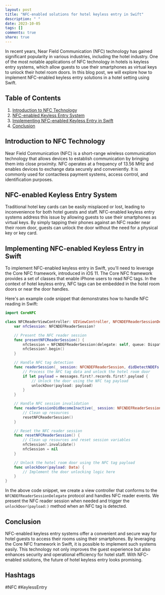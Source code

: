 ```yaml
---
layout: post
title: "NFC-enabled solutions for hotel keyless entry in Swift"
description: " "
date: 2023-10-05
tags: []
comments: true
share: true
---
```


In recent years, Near Field Communication (NFC) technology has gained significant popularity in various industries, including the hotel industry. One of the most notable applications of NFC technology in hotels is keyless entry systems, which allow guests to use their smartphones as virtual keys to unlock their hotel room doors. In this blog post, we will explore how to implement NFC-enabled keyless entry solutions in a hotel setting using Swift.

## Table of Contents
1. [Introduction to NFC Technology](#introduction-to-nfc-technology)
2. [NFC-enabled Keyless Entry System](#nfc-enabled-keyless-entry-system)
3. [Implementing NFC-enabled Keyless Entry in Swift](#implementing-nfc-enabled-keyless-entry-in-swift)
4. [Conclusion](#conclusion)

## Introduction to NFC Technology
Near Field Communication (NFC) is a short-range wireless communication technology that allows devices to establish communication by bringing them into close proximity. NFC operates at a frequency of 13.56 MHz and enables devices to exchange data securely and conveniently. It is commonly used for contactless payment systems, access control, and identification purposes.

## NFC-enabled Keyless Entry System
Traditional hotel key cards can be easily misplaced or lost, leading to inconvenience for both hotel guests and staff. NFC-enabled keyless entry systems address this issue by allowing guests to use their smartphones as virtual keys. By simply tapping their phones against an NFC reader near their room door, guests can unlock the door without the need for a physical key or key card.

## Implementing NFC-enabled Keyless Entry in Swift
To implement NFC-enabled keyless entry in Swift, you'll need to leverage the Core NFC framework, introduced in iOS 11. The Core NFC framework provides a set of classes that enable iPhone users to read NFC tags. In the context of hotel keyless entry, NFC tags can be embedded in the hotel room doors or near the door handles.

Here's an example code snippet that demonstrates how to handle NFC reading in Swift:

```swift
import CoreNFC

class NFCReaderViewController: UIViewController, NFCNDEFReaderSessionDelegate {
    var nfcSession: NFCNDEFReaderSession?

    // Present the NFC reader session
    func presentNFCReaderSession() {
        nfcSession = NFCNDEFReaderSession(delegate: self, queue: DispatchQueue.main, invalidateAfterFirstRead: false)
        nfcSession?.begin()
    }

    // Handle NFC tag detection
    func readerSession(_ session: NFCNDEFReaderSession, didDetectNDEFs messages: [NFCNDEFMessage]) {
        // Process the NFC tag data and unlock the hotel room door
        if let payload = messages.first?.records.first?.payload {
            // Unlock the door using the NFC tag payload
            unlockDoor(payload: payload)
        }
    }

    // Handle NFC session invalidation
    func readerSessionDidBecomeInactive(_ session: NFCNDEFReaderSession) {
        // Clean up resources
        resetNFCReaderSession()
    }

    // Reset the NFC reader session
    func resetNFCReaderSession() {
        // Clean up resources and reset session variables
        nfcSession?.invalidate()
        nfcSession = nil
    }

    // Unlock the hotel room door using the NFC tag payload
    func unlockDoor(payload: Data) {
        // Implement the door unlocking logic here
    }
}
```

In the above code snippet, we create a view controller that conforms to the `NFCNDEFReaderSessionDelegate` protocol and handles NFC reader events. We present the NFC reader session when needed and trigger the `unlockDoor(payload:)` method when an NFC tag is detected.

## Conclusion
NFC-enabled keyless entry systems offer a convenient and secure way for hotel guests to access their rooms using their smartphones. By leveraging the Core NFC framework in Swift, it is possible to implement such systems easily. This technology not only improves the guest experience but also enhances security and operational efficiency for hotel staff. With NFC-enabled solutions, the future of hotel keyless entry looks promising.

## Hashtags
#NFC #KeylessEntry